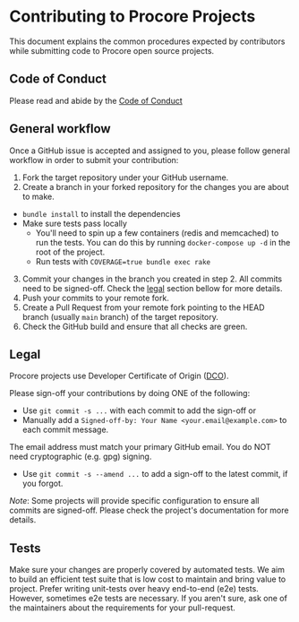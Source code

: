 # Contributing to Procore Projects

This document explains the common procedures expected by contributors while submitting code to Procore open source projects.

## Code of Conduct

Please read and abide by the [Code of Conduct](CODE_OF_CONDUCT.md)

## General workflow

Once a GitHub issue is accepted and assigned to you, please follow general workflow in order to submit your contribution:

1. Fork the target repository under your GitHub username.
2. Create a branch in your forked repository for the changes you are about to make.

- `bundle install` to install the dependencies
- Make sure tests pass locally
  - You'll need to spin up a few containers (redis and memcached) to run the tests. You can do this by running `docker-compose up -d` in the root of the project.
  - Run tests with `COVERAGE=true bundle exec rake`

3. Commit your changes in the branch you created in step 2. All commits need to be signed-off. Check the [legal](#legal) section bellow for more details.
4. Push your commits to your remote fork.
5. Create a Pull Request from your remote fork pointing to the HEAD branch (usually `main` branch) of the target repository.
6. Check the GitHub build and ensure that all checks are green.

## Legal

Procore projects use Developer Certificate of Origin ([DCO](https://GitHub.com/apps/dco/)).

Please sign-off your contributions by doing ONE of the following:

- Use `git commit -s ...` with each commit to add the sign-off or
- Manually add a `Signed-off-by: Your Name <your.email@example.com>` to each commit message.

The email address must match your primary GitHub email. You do NOT need cryptographic (e.g. gpg) signing.

- Use `git commit -s --amend ...` to add a sign-off to the latest commit, if you forgot.

_Note_: Some projects will provide specific configuration to ensure all commits are signed-off. Please check the project's documentation for more details.

## Tests

Make sure your changes are properly covered by automated tests. We aim to build an efficient test suite that is low cost to maintain and bring value to project. Prefer writing unit-tests over heavy end-to-end (e2e) tests. However, sometimes e2e tests are necessary. If you aren't sure, ask one of the maintainers about the requirements for your pull-request.

